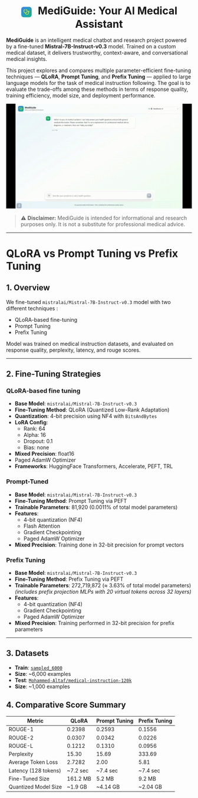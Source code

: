 <div align="center">

<h1>
  <img src="public/logo.png" alt="MediGuide Logo" width="32" style="vertical-align: middle; margin-right: 8px;" />
  MediGuide: Your AI Medical Assistant
</h1>

</div>



**MediGuide** is an intelligent medical chatbot and research project powered by a fine-tuned **Mistral-7B-Instruct-v0.3** model. Trained on a custom medical dataset, it delivers trustworthy, context-aware, and conversational medical insights.

This project explores and compares multiple parameter-efficient fine-tuning techniques — **QLoRA**, **Prompt Tuning**, and **Prefix Tuning** — applied to large language models for the task of medical instruction following. The goal is to evaluate the trade-offs among these methods in terms of response quality, training efficiency, model size, and deployment performance.


![Demo Preview](demo/demo.gif)


> ⚠️ **Disclaimer:** MediGuide is intended for informational and research purposes only. It is not a substitute for professional medical advice.

---

# QLoRA vs Prompt Tuning vs Prefix Tuning

## 1. Overview

We fine-tuned `mistralai/Mistral-7B-Instruct-v0.3` model with two different techniques : 

- QLoRA-based fine-tuning
- Prompt Tuning
- Prefix Tuning

Model was trained on medical instruction datasets, and evaluated on response quality, perplexity, latency, and rouge scores.

---

## 2. Fine-Tuning Strategies

### QLoRA-based fine tuning

- **Base Model**: `mistralai/Mistral-7B-Instruct-v0.3`
- **Fine-Tuning Method**: QLoRA (Quantized Low-Rank Adaptation)
- **Quantization**: 4-bit precision using NF4 with `BitsAndBytes`
- **LoRA Config**:
  - Rank: 64
  - Alpha: 16
  - Dropout: 0.1
  - Bias: none
- **Mixed Precision**: float16
- Paged AdamW Optimizer
- **Frameworks**: HuggingFace Transformers, Accelerate, PEFT, TRL

### Prompt-Tuned 

- **Base Model**: `mistralai/Mistral-7B-Instruct-v0.3`
- **Fine-Tuning Method**: Prompt Tuning via PEFT
- **Trainable Parameters**: 81,920 (0.0011% of total model parameters)
- **Features**:
  - 4-bit quantization (NF4)
  - Flash Attention
  - Gradient Checkpointing
  - Paged AdamW Optimizer
- **Mixed Precision**: Training done in 32-bit precision for prompt vectors

### Prefix Tuning

- **Base Model**: `mistralai/Mistral-7B-Instruct-v0.3`
- **Fine-Tuning Method**: Prefix Tuning via PEFT
- **Trainable Parameters**: 272,719,872 (≈ 3.63% of total model parameters)  
  *(includes prefix projection MLPs with 20 virtual tokens across 32 layers)*
- **Features**:
  - 4-bit quantization (NF4)
  - Gradient Checkpointing
  - Paged AdamW Optimizer
- **Mixed Precision**: Training performed in 32-bit precision for prefix parameters

---

## 3. Datasets
- **Train**: [`sampled_6000`](https://github.com/ankraj1234/MediGuide/blob/master/sampled_6000.json)
- **Size**: ~6,000 examples
- **Test**: [`Mohammed-Altaf/medical-instruction-120k`](https://huggingface.co/datasets/Mohammed-Altaf/medical-instruction-120k)
- **Size**: ~1,000 examples

## 4. Comparative Score Summary

| Metric                 | QLoRA              | Prompt Tuning               | Prefix Tuning               |
|------------------------|--------------------|-----------------------------|-----------------------------|
| ROUGE-1                | 0.2398             | 0.2593                      | 0.1556                      |
| ROUGE-2                | 0.0307             | 0.0342                      | 0.0226                      |
| ROUGE-L                | 0.1212             | 0.1310                      | 0.0956                      |
| Perplexity             | 15.30              | 15.69                       | 333.69                      |
| Average Token Loss     | 2.7282             | 2.00                        | 5.81                        |
| Latency (128 tokens)   | ~7.2 sec           | ~7.4 sec                    | ~7.4 sec                    |
| Fine-Tuned Size        | 161.2 MB           | 5.2 MB                      | 9.2 MB                      |
| Quantized Model Size   | ~1.9 GB            | ~4.14 GB                    | ~2.04 GB                    |





